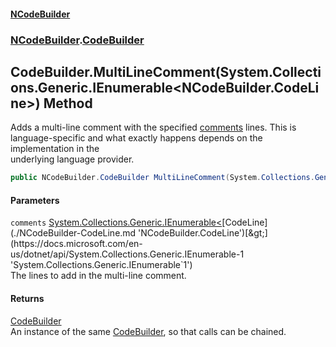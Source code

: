#### [NCodeBuilder](./index.md 'index')
### [NCodeBuilder](./NCodeBuilder.md 'NCodeBuilder').[CodeBuilder](./NCodeBuilder-CodeBuilder.md 'NCodeBuilder.CodeBuilder')
## CodeBuilder.MultiLineComment(System.Collections.Generic.IEnumerable&lt;NCodeBuilder.CodeLine&gt;) Method
Adds a multi-line comment with the specified [comments](#NCodeBuilder-CodeBuilder-MultiLineComment(System-Collections-Generic-IEnumerable-NCodeBuilder-CodeLine-)-comments 'NCodeBuilder.CodeBuilder.MultiLineComment(System.Collections.Generic.IEnumerable&lt;NCodeBuilder.CodeLine&gt;).comments') lines. This is  
language-specific and what exactly happens depends on the implementation in the  
underlying language provider.  
```csharp
public NCodeBuilder.CodeBuilder MultiLineComment(System.Collections.Generic.IEnumerable<NCodeBuilder.CodeLine> comments);
```
#### Parameters
<a name='NCodeBuilder-CodeBuilder-MultiLineComment(System-Collections-Generic-IEnumerable-NCodeBuilder-CodeLine-)-comments'></a>
`comments` [System.Collections.Generic.IEnumerable&lt;](https://docs.microsoft.com/en-us/dotnet/api/System.Collections.Generic.IEnumerable-1 'System.Collections.Generic.IEnumerable`1')[CodeLine](./NCodeBuilder-CodeLine.md 'NCodeBuilder.CodeLine')[&gt;](https://docs.microsoft.com/en-us/dotnet/api/System.Collections.Generic.IEnumerable-1 'System.Collections.Generic.IEnumerable`1')  
The lines to add in the multi-line comment.  
  
#### Returns
[CodeBuilder](./NCodeBuilder-CodeBuilder.md 'NCodeBuilder.CodeBuilder')  
An instance of the same [CodeBuilder](./NCodeBuilder-CodeBuilder.md 'NCodeBuilder.CodeBuilder'), so that calls can be chained.  
